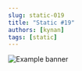 ```yaml
---
slug: static-019
title: "Static #19"
authors: [kynan]
tags: [static]
---
```


![Example banner](/img/stories/static_new/019.png)
